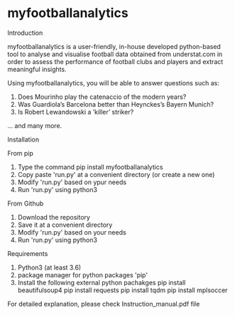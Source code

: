# myfootballanalytics
Introduction

myfootballanalytics is a user-friendly, in-house developed python-based tool to analyse
and visualise football data obtained from understat.com in order to assess the performance of football clubs and players and extract meaningful insights.

Using myfootballanalytics, you will be able to answer questions such as: 

1) Does Mourinho play the catenaccio of the modern years? 
2) Was Guardiola’s Barcelona better than Heynckes’s Bayern Munich?
3) Is Robert Lewandowski a ’killer’ striker?

... and many more.

Installation

From pip
1) Type the command
	pip install myfootballanalytics
2) Copy paste 'run.py' at a convenient directory (or create a new one)
3) Modify 'run.py' based on ypur needs
3) Run 'run.py' using python3

From Github
1) Download the repository
2) Save it at a convenient directory
3) Modify 'run.py' based on your needs
4) Run 'run.py' using python3

Requirements

1) Python3 (at least 3.6)
2) package manager for python packages 'pip'
3) Install the following external python pachakges
	pip install beautifulsoup4
	pip install requests
	pip install tqdm
	pip install mplsoccer

For detailed explanation, please check Instruction_manual.pdf file

